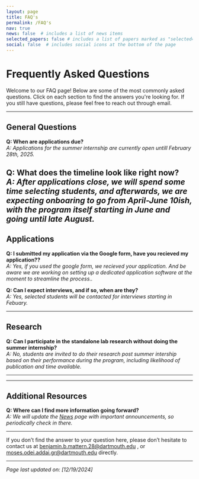 ```yaml
---
layout: page
title: FAQ's
permalink: /FAQ's
nav: true
news: false  # includes a list of news items
selected_papers: false # includes a list of papers marked as "selected={true}"
social: false  # includes social icons at the bottom of the page
---
```

# Frequently Asked Questions

Welcome to our FAQ page! Below are some of the most commonly asked questions. Click on each section to find the answers you're looking for. If you still have questions, please feel free to reach out through email.

---

## General Questions

**Q: When are applications due?**  
_A: Applications for the summer internship are currently open untill February 28th, 2025._


**Q: What does the timeline look like right now?**  
_A: After applications close, we will spend some time selecting students, and afterwards, we are expecting onboaring to go from April-June 10ish, with the program itself starting in June and going until late August._
---

## Applications

**Q: I submitted my application via the Google form, have you recieved my application??**  
_A: Yes, if you used the google form, we recieved your application. And be aware we are working on setting up a dedicated application software at the moment to streamline the process.._

**Q: Can I expect interviews, and if so, when are they?**  
_A: Yes, selected students will be contacted for interviews starting in Febuary._

<!--**Q: ?**  
_A: ._ -->


---

## Research

**Q: Can I participate in the standalone lab research without doing the summer internship?**  
_A: No, students are invited to do their research post summer intership based on their performance during the program, including likelihood of publication and time available._


---

<!--## Other topics

**Q:?**  
_A: ._

**Q: ?**  
_A: ._ -->


---

## Additional Resources

**Q: Where can I find more information going forward?**  
_A: We will update the [News](http://localhost:4000/blog/) page with important announcements, so periodically check in there._


---

If you don’t find the answer to your question here, please don’t hesitate to contact us at benjamin.b.mattern.28@dartmouth.edu , or moses.odei.addai.gr@dartmouth.edu directly.

---

*Page last updated on: [12/19/2024]*


